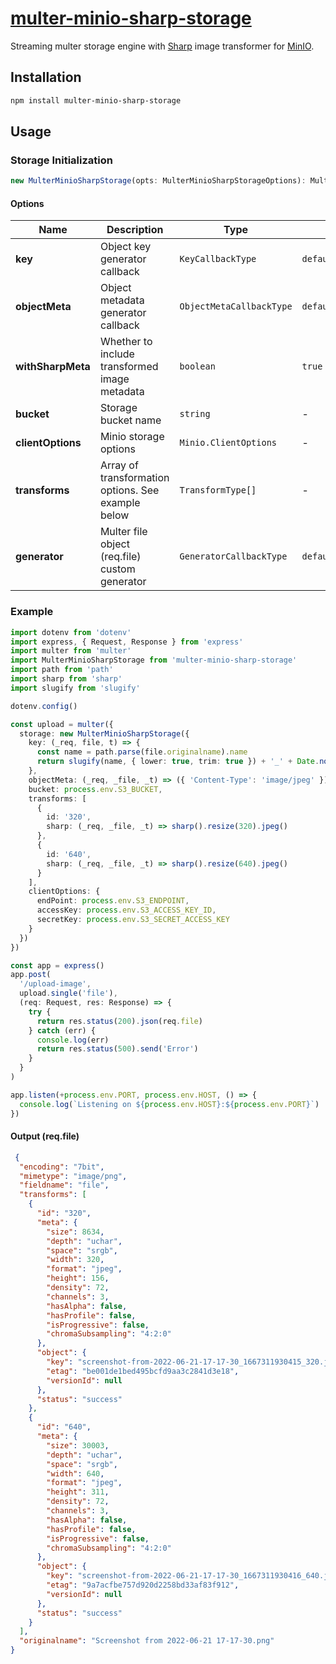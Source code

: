 # [multer-minio-sharp-storage](https://github.com/irvanherz/multer-minio-sharp-storage)

Streaming multer storage engine with [Sharp](https://github.com/lovell/sharp) image transformer for [MinIO](https://github.com/minio/minio-js).

## Installation

```bash
npm install multer-minio-sharp-storage
```

## Usage

### Storage Initialization

```ts
new MulterMinioSharpStorage(opts: MulterMinioSharpStorageOptions): MulterMinioSharpStorage
```
#### Options
| Name | Description | Type | Default |
| --- | --- | --- | --- |
| **key** | Object key generator callback | `KeyCallbackType` | `defaultKeyCallback` |
| **objectMeta** | Object metadata generator callback | `ObjectMetaCallbackType` | `defaultObjectMetaCallback` |
| **withSharpMeta** | Whether to include transformed image metadata | `boolean` | `true` |
| **bucket** | Storage bucket name | `string` | - |
| **clientOptions** | Minio storage options | `Minio.ClientOptions` | - |
| **transforms** | Array of transformation options. See example below | `TransformType[]` | - |
| **generator** | Multer file object (req.file) custom generator | `GeneratorCallbackType` | `defaultGeneratorCallback` |

### Example

```ts
import dotenv from 'dotenv'
import express, { Request, Response } from 'express'
import multer from 'multer'
import MulterMinioSharpStorage from 'multer-minio-sharp-storage'
import path from 'path'
import sharp from 'sharp'
import slugify from 'slugify'

dotenv.config()

const upload = multer({
  storage: new MulterMinioSharpStorage({
    key: (_req, file, t) => {
      const name = path.parse(file.originalname).name
      return slugify(name, { lower: true, trim: true }) + '_' + Date.now() + '_' + t.id + '.jpg'
    },
    objectMeta: (_req, _file, _t) => ({ 'Content-Type': 'image/jpeg' }),
    bucket: process.env.S3_BUCKET,
    transforms: [
      {
        id: '320',
        sharp: (_req, _file, _t) => sharp().resize(320).jpeg()
      },
      {
        id: '640',
        sharp: (_req, _file, _t) => sharp().resize(640).jpeg()
      }
    ],
    clientOptions: {
      endPoint: process.env.S3_ENDPOINT,
      accessKey: process.env.S3_ACCESS_KEY_ID,
      secretKey: process.env.S3_SECRET_ACCESS_KEY
    }
  })
})

const app = express()
app.post(
  '/upload-image',
  upload.single('file'),
  (req: Request, res: Response) => {
    try {
      return res.status(200).json(req.file)
    } catch (err) {
      console.log(err)
      return res.status(500).send('Error')
    }
  }
)

app.listen(+process.env.PORT, process.env.HOST, () => {
  console.log(`Listening on ${process.env.HOST}:${process.env.PORT}`)
})

```

#### Output (req.file)

```json
 {
  "encoding": "7bit",
  "mimetype": "image/png",
  "fieldname": "file",
  "transforms": [
    {
      "id": "320",
      "meta": {
        "size": 8634,
        "depth": "uchar",
        "space": "srgb",
        "width": 320,
        "format": "jpeg",
        "height": 156,
        "density": 72,
        "channels": 3,
        "hasAlpha": false,
        "hasProfile": false,
        "isProgressive": false,
        "chromaSubsampling": "4:2:0"
      },
      "object": {
        "key": "screenshot-from-2022-06-21-17-17-30_1667311930415_320.jpg",
        "etag": "be001de1bed495bcfd9aa3c2841d3e18",
        "versionId": null
      },
      "status": "success"
    },
    {
      "id": "640",
      "meta": {
        "size": 30003,
        "depth": "uchar",
        "space": "srgb",
        "width": 640,
        "format": "jpeg",
        "height": 311,
        "density": 72,
        "channels": 3,
        "hasAlpha": false,
        "hasProfile": false,
        "isProgressive": false,
        "chromaSubsampling": "4:2:0"
      },
      "object": {
        "key": "screenshot-from-2022-06-21-17-17-30_1667311930416_640.jpg",
        "etag": "9a7acfbe757d920d2258bd33af83f912",
        "versionId": null
      },
      "status": "success"
    }
  ],
  "originalname": "Screenshot from 2022-06-21 17-17-30.png"
}
```
